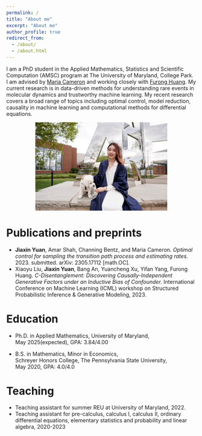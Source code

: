 ```yaml
---
permalink: /
title: "About me"
excerpt: "About me"
author_profile: true
redirect_from: 
  - /about/
  - /about.html
---
```


I am a PhD student in the Applied Mathematics, Statistics and Scientific Computation (AMSC) program at The University of Maryland, College Park. I am advised by [Maria Cameron](https://www.math.umd.edu/~mariakc/) and working closely with [Furong Huang](http://furong-huang.com/). My current research is in data-driven methods for understanding rare events in molecular dynamics and trustworthy machine learning. My recent research covers a broad range of topics including optimal control, model reduction, causality in machine learning and computational methods for differential equations. 
<p align="center">
  <img width = '350' src='/images/profile.JPG'>
</p>

Publications and preprints
======
* **Jiaxin Yuan**, Amar Shah, Channing Bentz, and Maria Cameron. *Optimal control for sampling the transition path process and estimating rates.* 2023. submitted. arXiv: 2305.17112 [math.OC].
* Xiaoyu Liu, **Jiaxin Yuan**, Bang An, Yuancheng Xu, Yifan Yang, Furong Huang. *C-Disentanglement: Discovering Causally-Independent Generative Factors under an Inductive Bias of Confounder.* International Conference on Machine Learning (ICML) workshop on Structured Probabilistic Inference & Generative Modeling, 2023.

Education
======
* Ph.D. in Applied Mathematics, University of Maryland,\
  May 2025(expected), GPA: 3.84/4.00
  
* B.S. in Mathematics, Minor in Economics,\
  Schreyer Honors College, The Pennsylvania State University,\
  May 2020, GPA: 4.0/4.0

Teaching 
======
* Teaching assistant for summer REU at University of Maryland, 2022.
* Teaching assistant for pre-calculus, calculus I, calculus II, ordinary differential equations, elementary statistics and probability and linear algebra, 2020-2023

